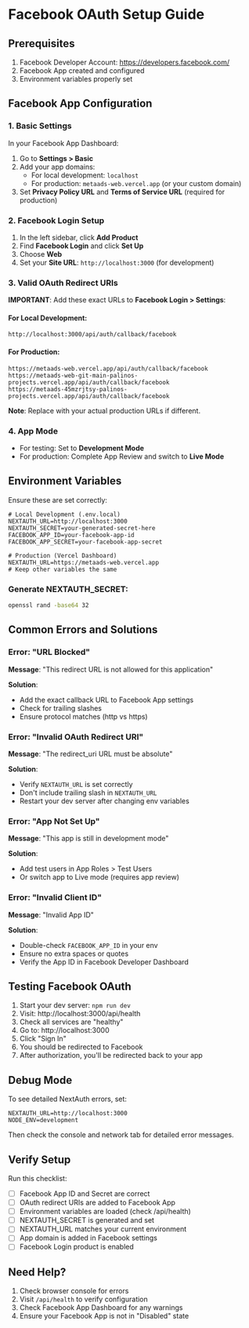 # Facebook OAuth Setup Guide

## Prerequisites

1. Facebook Developer Account: https://developers.facebook.com/
2. Facebook App created and configured
3. Environment variables properly set

## Facebook App Configuration

### 1. Basic Settings

In your Facebook App Dashboard:

1. Go to **Settings > Basic**
2. Add your app domains:
   - For local development: `localhost`
   - For production: `metaads-web.vercel.app` (or your custom domain)
3. Set **Privacy Policy URL** and **Terms of Service URL** (required for production)

### 2. Facebook Login Setup

1. In the left sidebar, click **Add Product**
2. Find **Facebook Login** and click **Set Up**
3. Choose **Web**
4. Set your **Site URL**: `http://localhost:3000` (for development)

### 3. Valid OAuth Redirect URIs

**IMPORTANT**: Add these exact URLs to **Facebook Login > Settings**:

#### For Local Development:
```
http://localhost:3000/api/auth/callback/facebook
```

#### For Production:
```
https://metaads-web.vercel.app/api/auth/callback/facebook
https://metaads-web-git-main-palinos-projects.vercel.app/api/auth/callback/facebook
https://metaads-45mzrjtsy-palinos-projects.vercel.app/api/auth/callback/facebook
```

**Note**: Replace with your actual production URLs if different.

### 4. App Mode

- For testing: Set to **Development Mode**
- For production: Complete App Review and switch to **Live Mode**

## Environment Variables

Ensure these are set correctly:

```env
# Local Development (.env.local)
NEXTAUTH_URL=http://localhost:3000
NEXTAUTH_SECRET=your-generated-secret-here
FACEBOOK_APP_ID=your-facebook-app-id
FACEBOOK_APP_SECRET=your-facebook-app-secret

# Production (Vercel Dashboard)
NEXTAUTH_URL=https://metaads-web.vercel.app
# Keep other variables the same
```

### Generate NEXTAUTH_SECRET:
```bash
openssl rand -base64 32
```

## Common Errors and Solutions

### Error: "URL Blocked"
**Message**: "This redirect URL is not allowed for this application"

**Solution**: 
- Add the exact callback URL to Facebook App settings
- Check for trailing slashes
- Ensure protocol matches (http vs https)

### Error: "Invalid OAuth Redirect URI"
**Message**: "The redirect_uri URL must be absolute"

**Solution**:
- Verify `NEXTAUTH_URL` is set correctly
- Don't include trailing slash in `NEXTAUTH_URL`
- Restart your dev server after changing env variables

### Error: "App Not Set Up"
**Message**: "This app is still in development mode"

**Solution**:
- Add test users in App Roles > Test Users
- Or switch app to Live mode (requires app review)

### Error: "Invalid Client ID"
**Message**: "Invalid App ID"

**Solution**:
- Double-check `FACEBOOK_APP_ID` in your env
- Ensure no extra spaces or quotes
- Verify the App ID in Facebook Developer Dashboard

## Testing Facebook OAuth

1. Start your dev server: `npm run dev`
2. Visit: http://localhost:3000/api/health
3. Check all services are "healthy"
4. Go to: http://localhost:3000
5. Click "Sign In"
6. You should be redirected to Facebook
7. After authorization, you'll be redirected back to your app

## Debug Mode

To see detailed NextAuth errors, set:

```env
NEXTAUTH_URL=http://localhost:3000
NODE_ENV=development
```

Then check the console and network tab for detailed error messages.

## Verify Setup

Run this checklist:

- [ ] Facebook App ID and Secret are correct
- [ ] OAuth redirect URIs are added to Facebook App
- [ ] Environment variables are loaded (check /api/health)
- [ ] NEXTAUTH_SECRET is generated and set
- [ ] NEXTAUTH_URL matches your current environment
- [ ] App domain is added in Facebook settings
- [ ] Facebook Login product is enabled

## Need Help?

1. Check browser console for errors
2. Visit `/api/health` to verify configuration
3. Check Facebook App Dashboard for any warnings
4. Ensure your Facebook App is not in "Disabled" state